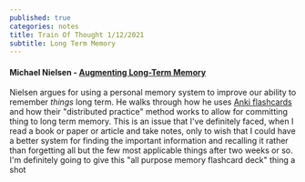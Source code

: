 ```yaml
---
published: true
categories: notes
title: Train Of Thought 1/12/2021
subtitle: Long Term Memory
---
```

#### Michael Nielsen - [Augmenting Long-Term Memory](http://augmentingcognition.com/ltm.html)
Nielsen argues for using a personal memory system to improve our ability to remember *things* long term. He walks through how he uses [Anki flashcards](https://apps.ankiweb.net/) and how their "distributed practice" method works to allow for committing thing to long term memory. This is an issue that I've definitely faced, when I read a book or paper or article and take notes, only to wish that I could have a better system for finding the important information and recalling it rather than forgetting all but the few most applicable things after two weeks or so. I'm definitely going to give this "all purpose memory flashcard deck" thing a shot
